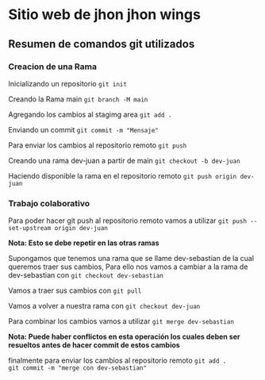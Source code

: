 # Sitio web de jhon jhon wings
## Resumen de comandos git utilizados 
### Creacion de una Rama

Inicializando un repositorio
`git init` 

Creando la Rama main
`git branch -M main`

Agregando los cambios al stagimg area
`git add .`

Enviando un commit
`git commit -m "Mensaje"`

Para enviar los cambios al repositorio remoto 
`git push`

Creando una rama dev-juan a partir de main
`git checkout -b dev-juan`

Haciendo disponible la rama en el repositorio remoto
`git push origin dev-juan`

### Trabajo colaborativo 
Para poder hacer git push al repositorio remoto vamos a utilizar 
`git push --set-upstream origin dev-juan`

**Nota: Esto se debe repetir en las otras ramas**

Supongamos que tenemos una rama que se llame dev-sebastian de la cual queremos traer sus cambios, Para ello nos vamos a cambiar a la rama de dev-sebastian con
`git checkout dev-sebastian`

Vamos a traer sus cambios con
`git pull`

Vamos a volver a nuestra rama con
`git checkout dev-juan`

Para combinar los cambios vamos a utilizar 
`git merge dev-sebastian`

**Nota: Puede haber conflictos en esta operación los cuales deben ser resueltos antes de hacer commit de estos cambios**

finalmente para enviar los cambios al repositorio remoto
`git add .`  
`git commit -m "merge con dev-sebastian"`



